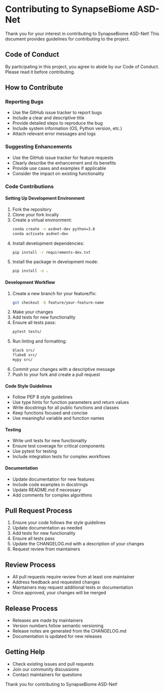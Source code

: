 # Contributing to SynapseBiome ASD-Net

Thank you for your interest in contributing to SynapseBiome ASD-Net! This document provides guidelines for contributing to the project.

## Code of Conduct

By participating in this project, you agree to abide by our Code of Conduct. Please read it before contributing.

## How to Contribute

### Reporting Bugs

- Use the GitHub issue tracker to report bugs
- Include a clear and descriptive title
- Provide detailed steps to reproduce the bug
- Include system information (OS, Python version, etc.)
- Attach relevant error messages and logs

### Suggesting Enhancements

- Use the GitHub issue tracker for feature requests
- Clearly describe the enhancement and its benefits
- Provide use cases and examples if applicable
- Consider the impact on existing functionality

### Code Contributions

#### Setting Up Development Environment

1. Fork the repository
2. Clone your fork locally
3. Create a virtual environment:
   ```bash
   conda create -n asdnet-dev python=3.8
   conda activate asdnet-dev
   ```
4. Install development dependencies:
   ```bash
   pip install -r requirements-dev.txt
   ```
5. Install the package in development mode:
   ```bash
   pip install -e .
   ```

#### Development Workflow

1. Create a new branch for your feature/fix:
   ```bash
   git checkout -b feature/your-feature-name
   ```
2. Make your changes
3. Add tests for new functionality
4. Ensure all tests pass:
   ```bash
   pytest tests/
   ```
5. Run linting and formatting:
   ```bash
   black src/
   flake8 src/
   mypy src/
   ```
6. Commit your changes with a descriptive message
7. Push to your fork and create a pull request

#### Code Style Guidelines

- Follow PEP 8 style guidelines
- Use type hints for function parameters and return values
- Write docstrings for all public functions and classes
- Keep functions focused and concise
- Use meaningful variable and function names

#### Testing

- Write unit tests for new functionality
- Ensure test coverage for critical components
- Use pytest for testing
- Include integration tests for complex workflows

#### Documentation

- Update documentation for new features
- Include code examples in docstrings
- Update README.md if necessary
- Add comments for complex algorithms

## Pull Request Process

1. Ensure your code follows the style guidelines
2. Update documentation as needed
3. Add tests for new functionality
4. Ensure all tests pass
5. Update the CHANGELOG.md with a description of your changes
6. Request review from maintainers

## Review Process

- All pull requests require review from at least one maintainer
- Address feedback and requested changes
- Maintainers may request additional tests or documentation
- Once approved, your changes will be merged

## Release Process

- Releases are made by maintainers
- Version numbers follow semantic versioning
- Release notes are generated from the CHANGELOG.md
- Documentation is updated for new releases

## Getting Help

- Check existing issues and pull requests
- Join our community discussions
- Contact maintainers for questions

Thank you for contributing to SynapseBiome ASD-Net! 